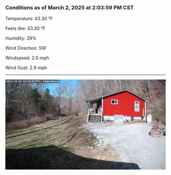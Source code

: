 ### Conditions as of March 2, 2025 at 2:03:59 PM CST 

Temperature: 43.30 &deg;F

Feels like: 43.30 &deg;F

Humidity: 29%

Wind Direction: SW

Windspeed: 2.0 mph

Wind Gust: 2.9 mph

---

<img src="./images/latest.jpeg"/>

